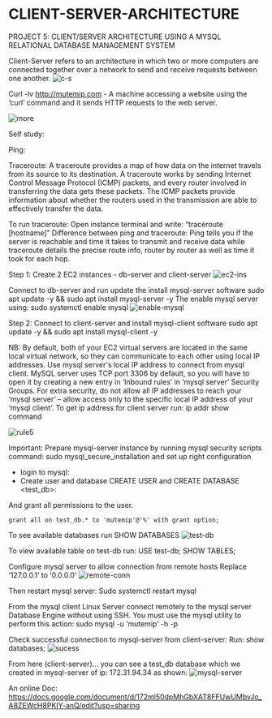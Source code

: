 # CLIENT-SERVER-ARCHITECTURE

PROJECT 5: CLIENT/SERVER ARCHITECTURE USING A MYSQL RELATIONAL DATABASE MANAGEMENT SYSTEM


Client-Server refers to an architecture in which two or more computers are connected together over a network to send and receive requests between one another.
![c-s](https://user-images.githubusercontent.com/64135078/196065133-501774e5-933a-43a9-ab4d-af01c2b708b9.png)

Curl -lv http://mutemip.com  - A machine accessing a website using the ‘curl’ command and it sends HTTP requests to the web server.

![more](https://user-images.githubusercontent.com/64135078/196065208-da9e6a83-8822-43a5-abc2-09b24d747c9c.png)

Self study:

Ping: 

Traceroute: A traceroute provides a map of how data on the internet travels from its source to its destination. 
A traceroute works by sending Internet Control Message Protocol (ICMP) packets, and every router involved in transferring the data gets these packets. The ICMP packets provide information about whether the routers used in the transmission are able to effectively transfer the data.


To run traceroute: Open instance terminal and write: 
	“traceroute [hostname]”
Difference between ping and traceroute:
Ping tells you if the server is reachable and time it takes to transmit and receive data while traceroute details the precise route info, router by router as well as time it took for each hop.


Step 1:
Create 2 EC2 instances - db-server and client-server
![ec2-ins](https://user-images.githubusercontent.com/64135078/196065265-1232882d-7277-460b-8a50-cf30c9ff7184.png)

Connect to db-server and run update the install mysql-server software
	sudo apt update -y && sudo apt install mysql-server -y
The enable mysql server using: 
	sudo systemctl enable mysql
  ![enable-mysql](https://user-images.githubusercontent.com/64135078/196065338-a00c6d84-058a-42bb-bf2f-85455413e2a3.png)

Step 2:
Connect to client-server and install mysql-client software
	sudo apt update -y && sudo apt install mysql-client -y

NB: 
By default, both of your EC2 virtual servers are located in the same local virtual network, so they can communicate to each other using local IP addresses. Use mysql server's local IP address to connect from mysql client. MySQL server uses TCP port 3306 by default, so you will have to open it by creating a new entry in ‘Inbound rules’ in ‘mysql server’ Security Groups. For extra security, do not allow all IP addresses to reach your ‘mysql server’ – allow access only to the specific local IP address of your ‘mysql client’.
To get ip address for client server run: ip addr show command

![rule5](https://user-images.githubusercontent.com/64135078/196065382-cc495b70-af92-450e-9e97-33e37b475df9.png)

Important:
Prepare mysql-server instance by running mysql security scripts command: 
sudo mysql_secure_installation and set up right configuration
- login to mysql:
- 	Create user and database
	CREATE USER <username> and CREATE DATABASE <test_db>:

And grant all permissions to the user.

	grant all on test_db.* to 'mutemip'@'%' with grant option;


To see available databases run SHOW DATABASES
![test-db](https://user-images.githubusercontent.com/64135078/196065441-46dd611a-b7c8-413e-be2f-cfafe25deda2.png)

To view available table on test-db run:
	USE test-db;
	SHOW TABLES;

Configure mysql server to allow connection from remote hosts
Replace ‘127.0.0.1’ to ‘0.0.0.0’
![remote-conn](https://user-images.githubusercontent.com/64135078/196065480-0384901c-7c1a-4587-ab61-315641fce7e0.png)

Then restart mysql server: 
	Sudo systemctl restart mysql

From the mysql client Linux Server connect remotely to the mysql server Database Engine without using SSH. You must use the mysql utility to perform this action:
	sudo mysql -u ‘mutemip’ -h <ip-address of mysql-server> -p

Check successful connection to mysql-server from client-server:
Run: show databases;
![sucess](https://user-images.githubusercontent.com/64135078/196065530-0a77a876-6020-4fe9-a861-42b8e2996107.png)

From here (client-server)… you can see a test_db database which we created in mysql-server of ip: 172.31.94.34 as shown:
![mysql-server](https://user-images.githubusercontent.com/64135078/196065579-6c554c8d-4b14-4945-a74f-74aad3e8674e.png)


An online Doc: https://docs.google.com/document/d/172ml50dpMhGbXAT8FFUwUMbvJo_A8ZEWcH8PKIY-anQ/edit?usp=sharing





